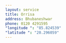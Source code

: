 ```yaml
---
layout: service
title: Orrisa
address: Bhubaneshwar
phone: 0120 4291595
"longitude ": "85.824539"
"latitude ": "20.296059"
---
```

